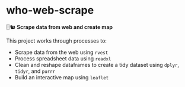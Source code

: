 # who-web-scrape
🗄️🐿️ **Scrape data from web and create map**

This project works through processes to:
* Scrape data from the web using `rvest`
* Process spreadsheet data using `readxl`
* Clean and reshape dataframes to create a tidy dataset using `dplyr`, `tidyr`, and `purrr`
* Build an interactive map using `leaflet`
